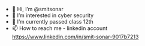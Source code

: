 - 👋 Hi, I’m @smitsonar
- 👀 I’m interested in cyber security
- 🌱 I’m currently passed class 12th
- 📫 How to reach me - linkedin account 
https://www.linkedin.com/in/smit-sonar-9017b7213

<!---
smitsonar/smitsonar is a ✨ special ✨ repository because its `README.md` (this file) appears on your GitHub profile.
You can click the Preview link to take a look at your changes.
--->
